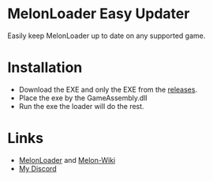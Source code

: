 # MelonLoader Easy Updater
Easily keep MelonLoader up to date on any supported game.


# Installation 
- Download the EXE and only the EXE from the [releases](https://github.com/l-404-l/MLEZUpdater/releases).
- Place the exe by the GameAssembly.dll
- Run the exe the loader will do the rest.

# Links
- [MelonLoader](https://github.com/HerpDerpinstine/MelonLoader) and [Melon-Wiki](https://melonwiki.xyz/)
- [My Discord](https://discord.gg/6PkYwnY)
